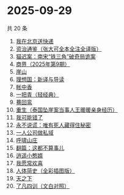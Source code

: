 # 2025-09-29

共 20 条

<!-- BEGIN WEREAD -->
<!-- 最后更新时间 2025-09-29 00:08:40 +0800 -->
1. [我在北京送快递](https://weread.qq.com/web/bookDetail/51532c40813ab7c0ag019c84)
1. [资治通鉴（张大可全本全注全译版）](https://weread.qq.com/web/bookDetail/33532d70813aba6ccg011cd8)
1. [猫迟案：南宋“铁三角”破奇局诡案](https://weread.qq.com/web/bookDetail/a6332650813aba6a9g012871)
1. [商界（2025年第9期）](https://weread.qq.com/web/bookDetail/03f32750813aba78cg010878)
1. [崖山](https://weread.qq.com/web/bookDetail/c4132250813aba76eg014c67)
1. [理想国：新译与导读](https://weread.qq.com/web/bookDetail/46332c90813aba6e7g012fff)
1. [帐中香](https://weread.qq.com/web/bookDetail/e3232920813aba5e1g01341c)
1. [一把青（轻经典）](https://weread.qq.com/web/bookDetail/ede32650813aba723g01661b)
1. [蓦回鸾](https://weread.qq.com/web/bookDetail/14b321d0813aba723g011c1b)
1. [重生（泰国坠崖案当事人王暖暖亲身经历）](https://weread.qq.com/web/bookDetail/f56324b0813aba592g019f29)
1. [我可能错了](https://weread.qq.com/web/bookDetail/253321f0813ab96fcg010512)
1. [永不说谎：唯有死人藏得住秘密](https://weread.qq.com/web/bookDetail/35932830813aba53fg015242)
1. [一人公司做私域](https://weread.qq.com/web/bookDetail/3db325b0813aba6b1g017a43)
1. [呼啸山庄](https://weread.qq.com/web/bookDetail/522324a0813aba395g0114fe)
1. [翻篇：这都不算事儿](https://weread.qq.com/web/bookDetail/2ab321f0813aba67eg01528a)
1. [逍遥小憨婿](https://weread.qq.com/web/bookDetail/b3332f20813aba573g018aea)
1. [我愿常欢喜](https://weread.qq.com/web/bookDetail/6d032db0813ab814cg01374d)
1. [人体简史（全彩插图版）](https://weread.qq.com/web/bookDetail/ef6321d0813ab8cf4g011fa3)
1. [天之下](https://weread.qq.com/web/bookDetail/4de326a0721770aa4de95f4)
1. [了凡四训（文白对照）](https://weread.qq.com/web/bookDetail/7db324f0813aba21eg019948)
<!-- END WEREAD -->